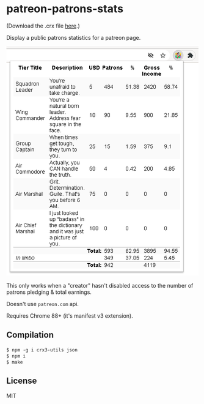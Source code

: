 # patreon-patrons-stats

(Download the .crx file [here](http://gromnitsky.users.sourceforge.net/js/chrome/).)

Display a public patrons statistics for a patreon page.

<img src='screenshot.png' alt=''>

This only works when a "creator" hasn't disabled access to the number
of patrons pledging & total earnings.

Doesn't use `patreon.com` api.

Requires Chrome 88+ (it's manifest v3 extension).

## Compilation

~~~
$ npm -g i crx3-utils json
$ npm i
$ make
~~~

## License

MIT
